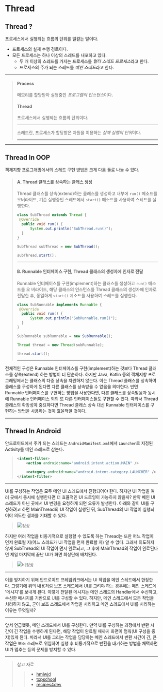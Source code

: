 # Thread

## Thread ?

프로세스에서 실행되는 흐름의 단위를 일컫는 말이다.

- 프로세스의 실제 수행 경로이다.
- 모든 프로세스는 하나 이상의 스레드를 내포하고 있다.
  - 두 개 이상의 스레드를 가지는 프로세스를 *멀티 스레드 프로세스*라고 한다.
  - 프로세스의 주가 되는 스레드를 *메인 스레드*라고 한다.

---

> #### Process
>
> 메모리를 할당받아 실행중인 *프로그램의 인스턴스*이다.
>
> #### Thread
>
> 프로세스에서 실행되는 흐름의 단위이다.
>
> ---
>
> 스레드란, 프로세스가 할당받은 자원을 이용하는 *실제 실행의 단위*이다.
>
> ---

---

## Thread In OOP

객체지향 프로그래밍에서의 스레드 구현 방법은 크게 다음 둘로 나눌 수 있다.

>#### A. Thread 클래스를 상속하는 클래스 생성
>
>Thread 클래스를 상속(extend)하는 클래스를 생성하고 내부에 `run()` 메소드를 오버라이드, 기존 실행중인 스레드에서 `start()` 메소드를 사용하여 스레드를 실행한다.
>
>```java
>class SubThread extends Thread {
>  @Override
>	public void run() {
>		System.out.println("SubThread.run()");
>	}
>}
>
>SubThread subThread = new SubThread();
>
>subThread.start();
>```
>
>---
>
>#### B. Runnable 인터페이스 구현, Thread 클래스의 생성자에 인자로 전달
>
>Runnable 인터페이스를 구현(implement)하는 클래스를 생성하고 `run()` 메소드를 오	버라이드, 해당 클래스의 인스턴스를 Thread 클래스의 생성자에 인자로 전달한 후, 동일하게 `start()` 메소드를 사용하여 스레드를 실행한다.
>
>```java
>class SubRunnable implements Runnable {
>  @Override
>	public void run() {
>		System.out.println("SubRunnable.run()");
>	}
>}
>
>SubRunnable subRunnable = new SubRunnable();
>
>Thread thread = new Thread(subRunnable);
>
>thread.start();
>```
>
>---

전체적인 구성은 Runnable 인터페이스를 구현(implement)하는 것보다 Thread 클래스를 상속(extend) 하는 방법이 더 단순하다. 하지만 Java, Kotlin 등의 객체지향 프로그래밍에서는 클래스의 다중 상속을 지원하지 않는다. 이는 Thread 클래스를 상속하여 클래스를 구성하게 된다면 다른 클래스를 상속받을 수 없음을 의미한다. 반면 Runnable 인터페이스를 구현하는 방법을 사용한다면, 다른 클래스를 상속받음과 동시에 Runnable 인터페이스 외의 또 다른 인터페이스들도 구현할 수 있다. 따라서 Thread 클래스의 확장성이 중요하다면 Thread 클래스 상속 대신 Runnable 인터페이스를 구현하는 방법을 사용하는 것이 효율적일 것이다.

---

## Thread In Android

안드로이드에서 주가 되는 스레드는 `AndroidManifest.xml`에서 `Launcher`로 지정된 Activity를 메인 스레드로 삼는다.

> ```xml
> <intent-filter>
>     <action android:name="android.intent.action.MAIN" />
> 
>     <category android:name="android.intent.category.LAUNCHER" />
> </intent-filter>
> ```

---

UI를 구성하는 작업은 모두 메인 UI 스레드에서 진행되어야 한다. 하지만 UI 작업을 여러 곳에서 동시에 실행한다면 더 효율적인 UI 드로잉이 가능하지 않을까? 만약 메인 UI 스레드가 아닌 곳에서 UI 변경을 요청하게 되면 오류가 발생한다. 아래와 같이 UI를 구성하려고 하면 MainThread의 UI 작업이 실행된 뒤, SubThread의 UI 작업이 실행되어야 의도한 결과를 기대할 수 있다.

> ![정상](https://github.com/JunJaBoy/Android-Thread/blob/main/%EC%A0%95%EC%83%81.png?raw=true)

하지만 여러 작업을 비동기적으로 실행할 수 있도록 하는 Thread는 또한 어느 작업이 먼저 완료될 지(어느 스레드가 UI 작업을 먼저 완료할 지) 알 수 없다. 그래서 의도하지 않게 SubThread의 UI 작업이 먼저 완료되고, 그 후에 MainThread의 작업이 완료된다면 제일 마지막에 끝난 UI가 화면 최상단에 배치된다.

> ![비정상](https://github.com/JunJaBoy/Android-Thread/blob/main/%EB%B9%84%EC%A0%95%EC%83%81.png?raw=true)

---

이를 방지하기 위해 안드로이드 프레임워크에서는 UI 작업을 메인 스레드에서 한정한다. 그렇기에 위의 내용처럼 보조 스레드에서 UI를 그려야 하는 경우에는 메인 스레드에 '메시지'를 보내게 된다. 이렇게 전달된 메시지는 메인 스레드의 Handler에서 수신하고, 수신한 메시지를 기반으로 UI를 구성할 수 있다. 하지만, 메인 스레드에서 모든 작업을 처리하지 않고, 굳이 보조 스레드에서 작업을 처리하고 메인 스레드에서 UI를 처리하는 이유는 무엇일까?

---

앞서 언급했듯, 메인 스레드에서 UI를 구성한다. 만약 UI를 구성하는 과정에서 반환 시간이 긴 작업을 수행하게 된다면, 해당 작업이 완료될 때까지 화면이 멈춰(UI 구성을 중지)있게 된다. 따라서 UI를 그리는 작업을 담당하는 메인 스레드에서 반환 시간이 긴, 큰 작업은 보조 스레드로 위임하여 실행 후 비동기적으로 반환을 대기하는 방법을 채택하면 UI가 멈추는 등의 문제를 방지할 수 있다.

---

> 참고 자료
>
> > - [hmlwjd](https://gmlwjd9405.github.io/2018/09/14/process-vs-thread.html)
> > - [tcpschool](http://www.tcpschool.com/java/java_thread_concept)
> > - [recipes4dev](https://recipes4dev.tistory.com/143)
